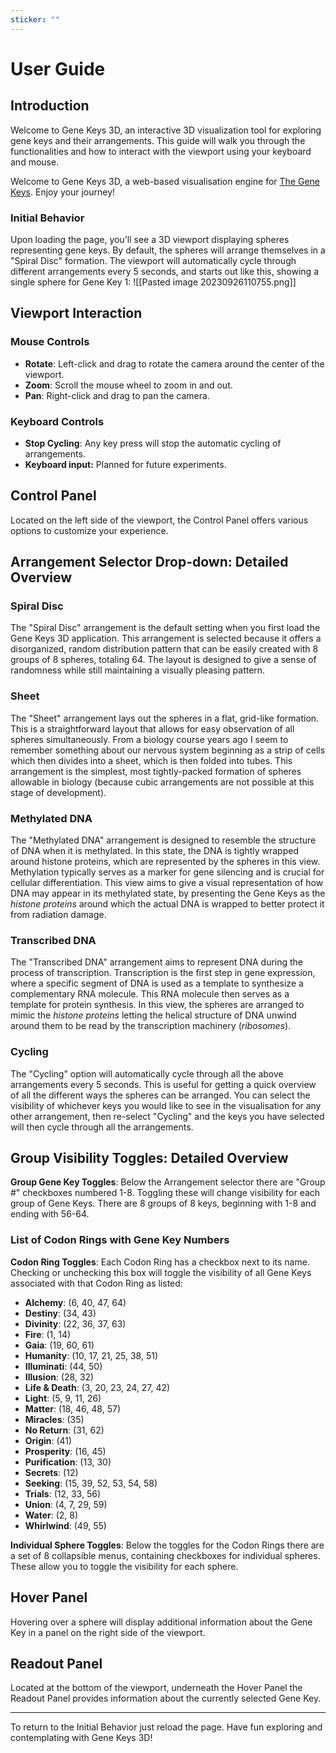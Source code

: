 ```yaml
---
sticker: ""
---
```

# User Guide
## Introduction

Welcome to Gene Keys 3D, an interactive 3D visualization tool for exploring gene keys and their arrangements. This guide will walk you through the functionalities and how to interact with the viewport using your keyboard and mouse.


Welcome to Gene Keys 3D, a web-based visualisation engine for [The Gene Keys](https;://genekeys.com). Enjoy your journey!
### Initial Behavior

Upon loading the page, you'll see a 3D viewport displaying spheres representing gene keys. By default, the spheres will arrange themselves in a "Spiral Disc" formation. The viewport will automatically cycle through different arrangements every 5 seconds, and starts out like this, showing a single sphere for Gene Key 1:
![[Pasted image 20230926110755.png]]

## Viewport Interaction

### Mouse Controls

- **Rotate**: Left-click and drag to rotate the camera around the center of the viewport.
- **Zoom**: Scroll the mouse wheel to zoom in and out.
- **Pan**: Right-click and drag to pan the camera.

### Keyboard Controls

- **Stop Cycling**: Any key press will stop the automatic cycling of arrangements.
- **Keyboard input:** Planned for future experiments.

## Control Panel

Located on the left side of the viewport, the Control Panel offers various options to customize your experience.

## Arrangement Selector Drop-down: Detailed Overview

### Spiral Disc

The "Spiral Disc" arrangement is the default setting when you first load the Gene Keys 3D application. This arrangement is selected because it offers a disorganized, random distribution pattern that can be easily created with 8 groups of 8 spheres, totaling 64. The layout is designed to give a sense of randomness while still maintaining a visually pleasing pattern.

### Sheet

The "Sheet" arrangement lays out the spheres in a flat, grid-like formation. This is a straightforward layout that allows for easy observation of all spheres simultaneously. From a biology course years ago I seem to remember something about our nervous system beginning as a strip of cells which then divides into a sheet, which is then folded into tubes. This arrangement is the simplest, most tightly-packed formation of spheres allowable in biology (because cubic arrangements are not possible at this stage of development).

### Methylated DNA

The "Methylated DNA" arrangement is designed to resemble the structure of DNA when it is methylated. In this state, the DNA is tightly wrapped around histone proteins, which are represented by the spheres in this view. Methylation typically serves as a marker for gene silencing and is crucial for cellular differentiation. This view aims to give a visual representation of how DNA may appear in its methylated state, by presenting the Gene Keys as the *histone proteins* around which the actual DNA is wrapped to better protect it from radiation damage.

### Transcribed DNA

The "Transcribed DNA" arrangement aims to represent DNA during the process of transcription. Transcription is the first step in gene expression, where a specific segment of DNA is used as a template to synthesize a complementary RNA molecule. This RNA molecule then serves as a template for protein synthesis. In this view, the spheres are arranged to mimic the *histone proteins* letting the helical structure of DNA unwind around them to be read by the transcription machinery (*ribosomes*).

### Cycling

The "Cycling" option will automatically cycle through all the above arrangements every 5 seconds. This is useful for getting a quick overview of all the different ways the spheres can be arranged. You can select the visibility of whichever keys you would like to see in the visualisation for any other arrangement, then re-select "Cycling" and the keys you have selected will then cycle through all the arrangements.

## Group Visibility Toggles: Detailed Overview

**Group Gene Key Toggles**: Below the Arrangement selector there are "Group #" checkboxes numbered 1-8. Toggling these will change visibility for each group of Gene Keys. There are 8 groups of 8 keys, beginning with 1-8 and ending with 56-64.

### List of Codon Rings with Gene Key Numbers

**Codon Ring Toggles**: Each Codon Ring has a checkbox next to its name. Checking or unchecking this box will toggle the visibility of all Gene Keys associated with that Codon Ring as listed:

- **Alchemy**: (6, 40, 47, 64)
- **Destiny**: (34, 43)
- **Divinity**: (22, 36, 37, 63)
- **Fire**: (1, 14)
- **Gaia**: (19, 60, 61)
- **Humanity**: (10, 17, 21, 25, 38, 51)
- **Illuminati**: (44, 50)
- **Illusion**: (28, 32)
- **Life & Death**: (3, 20, 23, 24, 27, 42)
- **Light**: (5, 9, 11, 26)
- **Matter**: (18, 46, 48, 57)
- **Miracles**: (35)
- **No Return**: (31, 62)
- **Origin**: (41)
- **Prosperity**: (16, 45)
- **Purification**: (13, 30)
- **Secrets**: (12)
- **Seeking**: (15, 39, 52, 53, 54, 58)
- **Trials**: (12, 33, 56)
- **Union**: (4, 7, 29, 59)
- **Water**: (2, 8)
- **Whirlwind**: (49, 55)

 
**Individual Sphere Toggles**: Below the toggles for the Codon Rings there are a set of 8 collapsible menus, containing checkboxes for individual spheres. These allow you to toggle the visibility for each sphere.

## Hover Panel

Hovering over a sphere will display additional information about the Gene Key in a panel on the right side of the viewport.

## Readout Panel

Located at the bottom of the viewport, underneath the Hover Panel the Readout Panel provides  information about the currently selected Gene Key.

---

To return to the Initial Behavior just reload the page. Have fun exploring and contemplating with Gene Keys 3D!